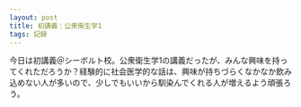 ```yaml
---
layout: post
title: 初講義：公衆衛生学1
tags: 記録
---
```


今日は初講義＠シーボルト校。公衆衛生学1の講義だったが、みんな興味を持ってくれただろうか？経験的に社会医学的な話は、興味が持ちづらくなかなか飲み込めない人が多いので、少しでもいいから馴染んでくれる人が増えるよう頑張ろう。
